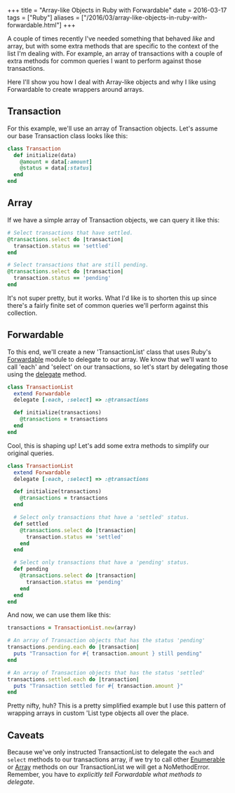+++
title = "Array-like Objects in Ruby with Forwardable"
date = 2016-03-17
tags = ["Ruby"]
aliases = ["/2016/03/array-like-objects-in-ruby-with-forwardable.html"]
+++

A couple of times recently I've needed something that behaved _like_ and array,
but with some extra methods that are specific to the context of the list I'm
dealing with. For example, an array of transactions with a couple of extra
methods for common queries I want to perform against those transactions.

Here I'll show you how I deal with Array-like objects and why I like using
Forwardable to create wrappers around arrays.

## Transaction

For this example, we'll use an array of Transaction objects. Let's assume our
base Transaction class looks like this:

```ruby
class Transaction
  def initialize(data)
    @amount = data[:amount]
    @status = data[:status]
  end
end
```

## Array

If we have a simple array of Transaction objects, we can query it like this:

```ruby
# Select transactions that have settled.
@transactions.select do |transaction|
  transaction.status == 'settled'
end

# Select transactions that are still pending.
@transactions.select do |transaction|
  transaction.status == 'pending'
end
```

It's not super pretty, but it works. What I'd like is to shorten this up since
there's a fairly finite set of common queries we'll perform against this
collection.

## Forwardable

To this end, we'll create a new 'TransactionList' class that uses Ruby's
[Forwardable](http://ruby-doc.org/stdlib-2.3.0/libdoc/forwardable/rdoc/Forwardable.html)
module to delegate to our array. We know that we'll want to call 'each' and
'select' on our transactions, so let's start by delegating those using the
[delegate](http://ruby-doc.org/stdlib-2.3.0/libdoc/forwardable/rdoc/Forwardable.html#method-i-delegate)
method.

```ruby
class TransactionList
  extend Forwardable
  delegate [:each, :select] => :@transactions

  def initialize(transactions)
    @transactions = transactions
  end
end
```

Cool, this is shaping up! Let's add some extra methods to simplify our original
queries.

```ruby
class TransactionList
  extend Forwardable
  delegate [:each, :select] => :@transactions

  def initialize(transactions)
    @transactions = transactions
  end

  # Select only transactions that have a 'settled' status.
  def settled
    @transactions.select do |transaction|
      transaction.status == 'settled'
    end
  end

  # Select only transactions that have a 'pending' status.
  def pending
    @transactions.select do |transaction|
      transaction.status == 'pending'
    end
  end
end
```

And now, we can use them like this:

```ruby
transactions = TransactionList.new(array)

# An array of Transaction objects that has the status 'pending'
transactions.pending.each do |transaction|
  puts "Transaction for #{ transaction.amount } still pending"
end

# An array of Transaction objects that has the status 'settled'
transactions.settled.each do |transaction|
  puts "Transaction settled for #{ transaction.amount }"
end
```

Pretty nifty, huh? This is a pretty simplified example but I use this pattern of
wrapping arrays in custom 'List type objects all over the place.

## Caveats

Because we've only instructed TransactionList to delegate the `each` and
`select` methods to our transactions array, if we try to call other
[Enumerable](http://ruby-doc.org/core-2.3.0/Enumerable.html) or
[Array](http://ruby-doc.org/core-2.3.0/Array.html) methods on our
TransactionList we will get a NoMethodError. Remember, you have to _explicitly
tell Forwardable what methods to delegate_.
